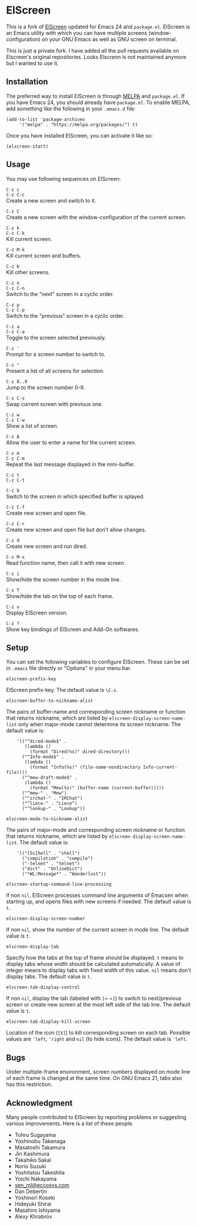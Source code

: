 ElScreen
==========


This is a fork of
[ElScreen](http://www.morishima.net/~naoto/elscreen-en/?lang=en)
updated for Emacs 24 and `package.el`.  ElScreen is an Emacs utility
with which you can have multiple screens (window-configuration) on
your GNU Emacs as well as GNU screen on terminal.


This is just a private fork.
I have added all the pull requests available on Elscreen's original repositories.
Looks Elscrenn is not maintained anymore but I wanted to use it.


Installation
------------


The preferred way to install ElScreen is through
[MELPA](https://melpa.org/) and `package.el`.  If you have Emacs 24,
you should already have `package.el`.  To enable MELPA, add something
like the following in your `.emacs.d` file:

    (add-to-list 'package-archives
         '("melpa" . "https://melpa.org/packages/") t)

Once you have installed ElScreen, you can activate it like so:

    (elscreen-start)


Usage
-----
You may use following sequences on ElScreen:

`C-z c`<br />
`C-z C-c`<br />
Create a new screen and switch to it.

`C-z C`<br />
Create a new screen with the window-configuration of
the current screen.
           
`C-z k`<br />
`C-z C-k`<br />
Kill current screen.

`C-z M-k`<br />
Kill current screen and buffers.

`C-z K`<br />
Kill other screens.

`C-z n`<br />
`C-z C-n`<br />
Switch to the "next" screen in a cyclic order.

`C-z p`<br />
`C-z C-p`<br />
Switch to the "previous" screen in a cyclic order.

`C-z a`<br />
`C-z C-a`<br />
Toggle to the screen selected previously.

`C-z '`<br />
Prompt for a screen number to switch to.

`C-z "`<br />
Present a list of all screens for selection.

`C-z 0..9`<br />
Jump to the screen number 0-9.

`C-z C-s`<br />
Swap current screen with previous one.
  
`C-z w`<br />
`C-z C-w`<br />
Show a list of screen.
  
`C-z A`<br />
Allow the user to enter a name for the current screen.

`C-z m`<br />
`C-z C-m`<br />
Repeat the last message displayed in the mini-buffer.
  
`C-z t`<br />
`C-z C-t`<br />
    
`C-z b`<br />
Switch to the screen in which specified buffer is
splayed.
  
`C-z C-f`<br />
Create new screen and open file.
  
`C-z C-r`<br />
Create new screen and open file but don't allow changes.
  
`C-z d`<br />
Create new screen and run dired.

`C-z M-x`<br />
Read function name, then call it with new screen.

`C-z i`<br />
Show/hide the screen number in the mode line.

`C-z T`<br />
Show/hide the tab on the top of each frame.

`C-z v`<br />
Display ElScreen version.

`C-z ?`<br />
Show key bindings of ElScreen and Add-On softwares.
  


Setup
-----
You can set the following variables to configure ElScreen.  These
can be set in `.emacs` file directly or "Options" in your menu bar.

    elscreen-prefix-key

ElScreen prefix-key.  The default value is `\C-z`.

    elscreen-buffer-to-nickname-alist

The pairs of buffer-name and corresponding screen nickname or function
that returns nickname, which are listed by
`elscreen-display-screen-name-list` only when major-mode cannot
determine its screen nickname.  The default value is:

        '(("^dired-mode$" .
           (lambda ()
             (format "Dired(%s)" dired-directory)))
          ("^Info-mode$" .
           (lambda ()
             (format "Info(%s)" (file-name-nondirectory Info-current-file))))
          ("^mew-draft-mode$" .
           (lambda ()
             (format "Mew(%s)" (buffer-name (current-buffer)))))
          ("^mew-" . "Mew")
          ("^irchat-" . "IRChat")
          ("^liece-" . "Liece")
          ("^lookup-" . "Lookup"))

    elscreen-mode-to-nickname-alist

The pairs of major-mode and corresponding screen nickname or function
that returns nickname, which are listed by
`elscreen-display-screen-name-list`.  The default value is:

        '(("[Ss]hell" . "shell")
          ("compilation" . "compile")
          ("-telnet" . "telnet")
          ("dict" . "OnlineDict")
          ("*WL:Message*" . "Wanderlust"))

    elscreen-startup-command-line-processing

If non `nil`, ElScreen processes command line arguments of Emacsen when
starting up, and opens files with new screens if needed.  The default
value is `t`.

    elscreen-display-screen-number

If non `nil`, show the number of the current screen in mode line.  The
default value is `t`.

    elscreen-display-tab

Specify how the tabs at the top of frame should be displayed.  `t` means
to display tabs whose width should be calculated automatically.  A
value of integer means to display tabs with fixed width of this value.
`nil` means don't display tabs.  The default value is `t`.

    elscreen-tab-display-control

If non `nil`, display the tab (labeled with `[<->]`) to switch to
next/previous screen or create new screen at the most left side of the
tab line.  The default value is `t`.

    elscreen-tab-display-kill-screen

Location of the icon (`[X]`) to kill corresponding screen on each tab.
Possible values are `'left`, `'right` and `nil` (to hide icons).  The
default value is `'left`.


Bugs
----
Under multiple-frame environment, screen numbers displayed on mode
line of each frame is changed at the same time.  On GNU Emacs 21, tabs
also has this restriction.


Acknowledgment
--------------
Many people contributed to ElScreen by reporting problems or suggesting
various improvements.  Here is a list of these people.

  * Tohru Sugayama
  * Yoshinobu Takenaga
  * Masatoshi Takamura
  * Jin Kashimura
  * Takahiko Sakai
  * Norio Suzuki
  * Yoshitatsu Takeshita
  * Yoichi Nakayama
  * sen_ml@eccosys.com
  * Dan Debertin
  * Yoshinori Koseki
  * Hideyuki Shirai
  * Masahiro Ishiyama
  * Alexy Khrabrov
